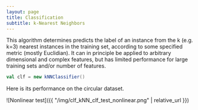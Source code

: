 ```yaml
---
layout: page
title: Classification
subtitle: k-Nearest Neighbors
---
```


This algorithm determines predicts the label of an instance from the k (e.g. k=3) nearest instances in the training set, according to some specified metric (mostly Euclidian). It can in principle be applied to arbitrary dimensional and complex features, but has limited performance for large training sets and/or number of features.

```scala
val clf = new kNNClassifier()
```
Here is its performance on the circular dataset.

![Nonlinear test]({{ "/img/clf_kNN_clf_test_nonlinear.png" | relative_url }})
